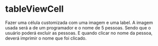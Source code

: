 # tableViewCell

Fazer uma célula customizada com uma imagem e uma label. A imagem usada será a de um programador e o nome de 5 pessoas. Sendo que o usuário poderá excluir as pessoas. E quando clicar no nome da pessoa, deverá imprimir o nome que foi clicado.

